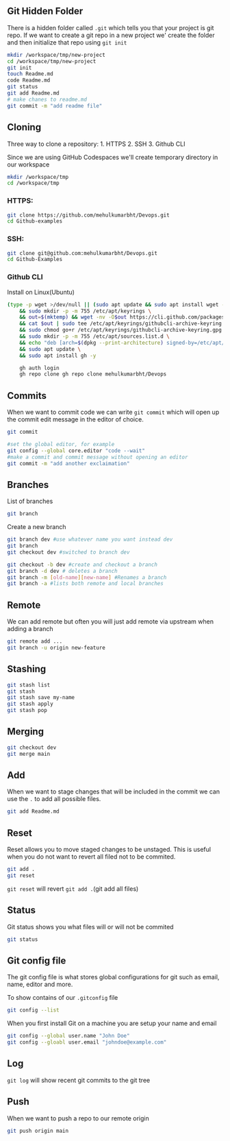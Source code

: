 ## Git Hidden Folder
There is a hidden folder called `.git` which tells you that your project is git repo.
If we want to create a git repo in a new project we' create the folder and then initialize that repo using `git init` 
```sh
mkdir /workspace/tmp/new-project
cd /workspace/tmp/new-project
git init
touch Readme.md
code Readme.md
git status
git add Readme.md
# make chanes to readme.md
git commit -m "add readme file"
```
## Cloning

Three way to clone a repository: 1. HTTPS 2. SSH 3. Github CLI

Since we are using GitHub Codespaces we'll create temporary directory in our workspace
```sh
mkdir /workspace/tmp
cd /workspace/tmp
```

### HTTPS:
```sh
git clone https://github.com/mehulkumarbht/Devops.git
cd Github-examples
```
### SSH:

```sh
git clone git@github.com:mehulkumarbht/Devops.git
cd Github-Examples
```

### Github CLI
Install on Linux(Ubuntu)

```sh
(type -p wget >/dev/null || (sudo apt update && sudo apt install wget -y)) \
	&& sudo mkdir -p -m 755 /etc/apt/keyrings \
	&& out=$(mktemp) && wget -nv -O$out https://cli.github.com/packages/githubcli-archive-keyring.gpg \
	&& cat $out | sudo tee /etc/apt/keyrings/githubcli-archive-keyring.gpg > /dev/null \
	&& sudo chmod go+r /etc/apt/keyrings/githubcli-archive-keyring.gpg \
	&& sudo mkdir -p -m 755 /etc/apt/sources.list.d \
	&& echo "deb [arch=$(dpkg --print-architecture) signed-by=/etc/apt/keyrings/githubcli-archive-keyring.gpg] https://cli.github.com/packages stable main" | sudo tee /etc/apt/sources.list.d/github-cli.list > /dev/null \
	&& sudo apt update \
	&& sudo apt install gh -y

    gh auth login
    gh repo clone gh repo clone mehulkumarbht/Devops
```

## Commits
When we want to commit code we can write `git commit` which will open up the commit edit message in the editor of choice.
```sh
git commit

#set the global editor, for example
git config --global core.editor "code --wait"
#make a commit and commit message without opening an editor
git commit -m "add another exclaimation"
```


## Branches
List of branches
```sh
git branch
```
Create a new branch
```sh
git branch dev #use whatever name you want instead dev
git branch 
git checkout dev #switched to branch dev

git checkout -b dev #create and checkout a branch
git branch -d dev # deletes a branch
git branch -m [old-name][new-name] #Renames a branch
git branch -a #lists both remote and local branches
```



## Remote
We can add remote but often you will just add remote via upstream when adding a branch

```sh
git remote add ...
git branch -u origin new-feature
```
## Stashing
```sh
git stash list
git stash
git stash save my-name
git stash apply
git stash pop
```


## Merging
```sh
git checkout dev
git merge main
```

## Add
When we want to stage changes that will be included in the commit we can use the `.` to add all possible files. 
```sh
git add Readme.md
```


## Reset
Reset allows you to move staged changes to be unstaged. This is useful when you do not want to revert all filed not to be commited.
```sh
git add .
git reset
```
`git reset` will revert `git add .`(git add all files)

## Status
Git status shows you what files will or will not be commited 
```sh
git status
```

## Git config file
The git config file is what stores global configurations for git such as email, name, editor and more.

To show contains of our `.gitconfig` file
```sh
git config --list
```

When you first install Git on a machine you are setup your name and email
```sh
git config --global user.name "John Doe"
git config --gloabl user.email "johndoe@example.com" 
```

## Log
`git log` will show recent git commits to the git tree

## Push
When we want to push a repo to our remote origin 

```sh
git push origin main
```